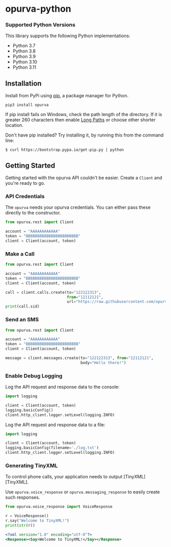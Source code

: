 # opurva-python


### Supported Python Versions

This library supports the following Python implementations:

- Python 3.7
- Python 3.8
- Python 3.9
- Python 3.10
- Python 3.11

## Installation

Install from PyPi using [pip](https://pip.pypa.io/en/latest/), a
package manager for Python.

    pip3 install opurva

If pip install fails on Windows, check the path length of the directory. If it is greater 260 characters then enable [Long Paths](https://docs.microsoft.com/en-us/windows/win32/fileio/maximum-file-path-limitation) or choose other shorter location.

Don't have pip installed? Try installing it, by running this from the command
line:

    $ curl https://bootstrap.pypa.io/get-pip.py | python

## Getting Started

Getting started with the opurva API couldn't be easier. Create a
`Client` and you're ready to go.

### API Credentials

The `opurva` needs your opurva credentials. You can either pass these
directly to the constructor.

```python
from opurva.rest import Client

account = "AAAAAAAAAAAA"
token = "BBBBBBBBBBBBBBBBBBBBBBB"
client = Client(account, token)
```

### Make a Call

```python
from opurva.rest import Client

account = "AAAAAAAAAAAA"
token = "BBBBBBBBBBBBBBBBBBBBBBB"
client = Client(account, token)

call = client.calls.create(to="122122313",
                           from="12112121",
                           url="https://raw.githubusercontent.com/opurva/public/master/answer_speak.xml")
print(call.sid)
```

### Send an SMS

```python
from opurva.rest import Client

account = "AAAAAAAAAAAA"
token = "BBBBBBBBBBBBBBBBBBBBBBB"
client = Client(account, token)

message = client.messages.create(to="122122313", from="12112121",
                                 body="Hello there!")
```

### Enable Debug Logging

Log the API request and response data to the console:

```python
import logging

client = Client(account, token)
logging.basicConfig()
client.http_client.logger.setLevel(logging.INFO)
```

Log the API request and response data to a file:

```python
import logging

client = Client(account, token)
logging.basicConfig(filename='./log.txt')
client.http_client.logger.setLevel(logging.INFO)
```

### Generating TinyXML

To control phone calls, your application needs to output [TinyXML][TinyXML].

Use `opurva.voice_response` or `opurva.messaging_response` to easily create such responses.

```python
from opurva.voice_response import VoiceResponse

r = VoiceResponse()
r.say("Welcome to TinyXML!")
print(str(r))
```

```xml
<?xml version="1.0" encoding="utf-8"?>
<Response><Say>Welcome to TinyXML!</Say></Response>
```
